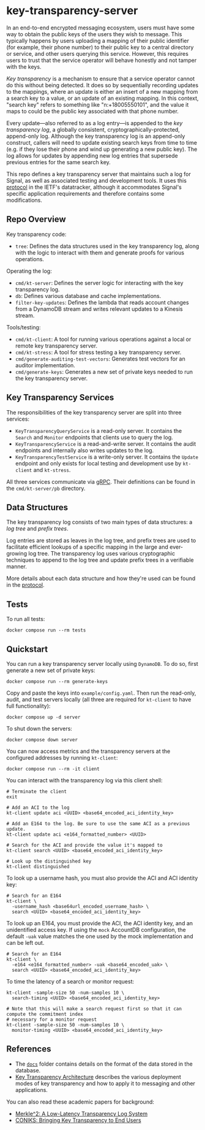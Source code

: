 key-transparency-server
========================

In an end-to-end encrypted messaging ecosystem, users must have some way to obtain the public keys of the users they wish to message.
This typically happens by users uploading a mapping of their public identifier (for example, their phone number)
to their public key to a central directory or service, and other users querying this service.
However, this requires users to trust that the service operator will behave honestly and not tamper with the keys.

_Key transparency_ is a mechanism to ensure that a service operator cannot do this without being detected.
It does so by sequentially recording updates to the mappings, where an update is either an insert of a new mapping
from a search key to a value, or an update of an existing mapping.
In this context, "search key" refers to something like "n:+18005550101", and the value it maps to could be the public key associated with that phone number.

Every update—also referred to as a log entry—is appended to the _key transparency log_,
a globally consistent, cryptographically-protected, append-only log.
Although the key transparency log is an append-only construct, callers will need to update existing search keys
from time to time (e.g. if they lose their phone and wind up generating a new public key).
The log allows for updates by appending new log entries that supersede previous entries for the same search key.

This repo defines a key transparency server that maintains such a log for Signal, as well as associated testing and development tools.
It uses this [protocol][ietf-protocol] in the IETF's datatracker, although it
accommodates Signal's specific application requirements and therefore contains some modifications.

[ietf-protocol]: https://datatracker.ietf.org/doc/draft-ietf-keytrans-protocol/

Repo Overview
-------------

Key transparency code:

- `tree`: Defines the data structures used in the key transparency log,
  along with the logic to interact with them and generate proofs for various operations.

Operating the log:

- `cmd/kt-server`: Defines the server logic for interacting with the key transparency log.
- `db`: Defines various database and cache implementations.
- `filter-key-updates`: Defines the lambda that reads account changes from a DynamoDB stream and writes relevant updates to a Kinesis stream.

Tools/testing:

- `cmd/kt-client`: A tool for running various operations against a local or remote key transparency server.
- `cmd/kt-stress`: A tool for stress testing a key transparency server.
- `cmd/generate-auditing-test-vectors`: Generates test vectors for an auditor implementation.
- `cmd/generate-keys`: Generates a new set of private keys needed to run the key transparency server.

Key Transparency Services
-------------------------

The responsibilities of the key transparency server are split into three services:

- `KeyTransparencyQueryService` is a read-only server.
  It contains the `Search` and `Monitor` endpoints that clients use
  to query the log.
- `KeyTransparencyService` is a read-and-write server.
  It contains the audit endpoints and internally also writes updates to the log.
- `KeyTransparencyTestService` is a write-only server.
  It contains the `Update` endpoint and only exists for local testing
  and development use by `kt-client` and `kt-stress`.

All three services communicate via [gRPC](https://grpc.io/).
Their definitions can be found in the `cmd/kt-server/pb` directory.

Data Structures
---------------

The key transparency log consists of two main types of data structures:
a _log tree_ and _prefix trees_.

Log entries are stored as leaves in the log tree, and prefix trees are used to facilitate
efficient lookups of a specific mapping in the large and ever-growing log tree.
The transparency log uses various cryptographic techniques to append to the log tree and update prefix trees in a verifiable manner.

More details about each data structure and how they're used can be found in the [protocol][ietf-protocol].

Tests
-----

To run all tests:

```shell
docker compose run --rm tests
```

Quickstart
----------

You can run a key transparency server locally using `DynamoDB`.
To do so, first generate a new set of private keys:

```shell
docker compose run --rm generate-keys
```

Copy and paste the keys into `example/config.yaml`. Then run the read-only,
audit, and test servers locally (all three are required for `kt-client`
to have full functionality):

```shell
docker compose up -d server
```

To shut down the servers:

```shell
docker compose down server
```

You can now access metrics and the transparency servers
at the configured addresses by running `kt-client`:

```shell
docker compose run --rm -it client
```

You can interact with the transparency log via this client shell:

```shell
# Terminate the client
exit
```

```shell
# Add an ACI to the log
kt-client update aci <UUID> <base64_encoded_aci_identity_key>

# Add an E164 to the log. Be sure to use the same ACI as a previous update.
kt-client update aci <e164_formatted_number> <UUID>

# Search for the ACI and provide the value it's mapped to
kt-client search <UUID> <base64_encoded_aci_identity_key>

# Look up the distinguished key
kt-client distinguished
```

To look up a username hash, you must also provide the ACI and ACI identity key:

```shell
# Search for an E164
kt-client \
  -username_hash <base64url_encoded_username_hash> \
  search <UUID> <base64_encoded_aci_identity_key>
```

To look up an E164, you must provide the ACI, the ACI identity key, and an unidentified access key.
If using the `mock` AccountDB configuration, the default `-uak` value matches the one used by the mock implementation and can be left out.

```shell
# Search for an E164
kt-client \
  -e164 <e164_formatted_number> -uak <base64_encoded_uak> \
  search <UUID> <base64_encoded_aci_identity_key>
```

To time the latency of a search or monitor request:

```shell
kt-client -sample-size 50 -num-samples 10 \
  search-timing <UUID> <base64_encoded_aci_identity_key>

# Note that this will make a search request first so that it can compute the commitment index
# necessary for a monitor request
kt-client -sample-size 50 -num-samples 10 \
  monitor-timing <UUID> <base64_encoded_aci_identity_key>
```

References
----------

- The [`docs`](./docs/) folder contains details on the format
  of the data stored in the database.
- [Key Transparency Architecture](https://datatracker.ietf.org/doc/draft-ietf-keytrans-architecture/)
  describes the various deployment modes of key transparency
  and how to apply it to messaging and other applications.

You can also read these academic papers for background:

- [Merkle^2: A Low-Latency Transparency Log System](https://eprint.iacr.org/2021/453)
- [CONIKS: Bringing Key Transparency to End Users](https://eprint.iacr.org/2014/1004)
